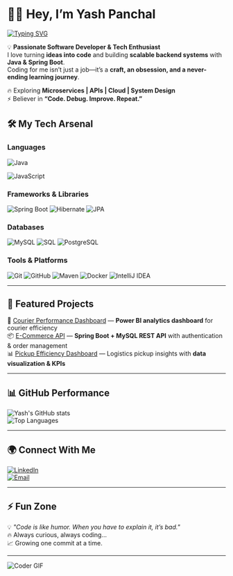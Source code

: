 # 👨‍💻 Hey, I’m Yash Panchal  

[![Typing SVG](https://readme-typing-svg.herokuapp.com?size=24&color=00F700&lines=Java+Developer;Backend+Engineer;Tech+Enthusiast;Problem+Solver;Code+is+Life)](https://git.io/typing-svg)

💡 **Passionate Software Developer & Tech Enthusiast**  
I love turning **ideas into code** and building **scalable backend systems** with **Java & Spring Boot**.  
Coding for me isn’t just a job—it’s a **craft, an obsession, and a never-ending learning journey**.  

🔥 Exploring **Microservices | APIs | Cloud | System Design**  
⚡ Believer in **“Code. Debug. Improve. Repeat.”**  

## 🛠️ My Tech Arsenal  

### **Languages**
![Java](https://img.shields.io/badge/Java-ED8B00?style=for-the-badge&logo=openjdk&logoColor=white)

![JavaScript](https://img.shields.io/badge/JavaScript-F7E01D?style=for-the-badge&logo=javascript&logoColor=black)

### **Frameworks & Libraries**
![Spring Boot](https://img.shields.io/badge/Spring%20Boot-6DB33F?style=for-the-badge&logo=springboot&logoColor=white)
![Hibernate](https://img.shields.io/badge/Hibernate-59666C?style=for-the-badge&logo=hibernate&logoColor=white)
![JPA](https://img.shields.io/badge/JPA-FF6F61?style=for-the-badge&logo=java&logoColor=white)

### **Databases**
![MySQL](https://img.shields.io/badge/MySQL-4479A1?style=for-the-badge&logo=mysql&logoColor=white)
![SQL](https://img.shields.io/badge/SQL-003B57?style=for-the-badge&logo=databricks&logoColor=white)
![PostgreSQL](https://img.shields.io/badge/PostgreSQL-4169E1?style=for-the-badge&logo=postgresql&logoColor=white)

### **Tools & Platforms**
![Git](https://img.shields.io/badge/Git-F05032?style=for-the-badge&logo=git&logoColor=white)
![GitHub](https://img.shields.io/badge/GitHub-181717?style=for-the-badge&logo=github&logoColor=white)
![Maven](https://img.shields.io/badge/Maven-C71A36?style=for-the-badge&logo=apachemaven&logoColor=white)
![Docker](https://img.shields.io/badge/Docker-0db7ed?style=for-the-badge&logo=docker&logoColor=white)
![IntelliJ IDEA](https://img.shields.io/badge/IntelliJ%20IDEA-000000?style=for-the-badge&logo=intellijidea&logoColor=white)

---

## 📂 Featured Projects  

🚀 [Courier Performance Dashboard](#) — **Power BI analytics dashboard** for courier efficiency  
📦 [E-Commerce API](#) — **Spring Boot + MySQL REST API** with authentication & order management  
📊 [Pickup Efficiency Dashboard](#) — Logistics pickup insights with **data visualization & KPIs**  

---

## 📊 GitHub Performance  

![Yash's GitHub stats](https://github-readme-stats.vercel.app/api?username=yashpanchal089&show_icons=true&theme=radical&hide_title=false)  
![Top Languages](https://github-readme-stats.vercel.app/api/top-langs/?username=yashpanchal089&layout=compact&theme=radical)  

---

## 🌍 Connect With Me  

[![LinkedIn](https://img.shields.io/badge/LinkedIn-0077B5?style=for-the-badge&logo=linkedin&logoColor=white)](https://www.linkedin.com/in/panchalyash2000/)  
[![Email](https://img.shields.io/badge/Email-D14836?style=for-the-badge&logo=gmail&logoColor=white)](mailto:panchalyash089@email.com)  

---

## ⚡ Fun Zone  

💡 *"Code is like humor. When you have to explain it, it’s bad."*  
🔥 Always curious, always coding...  
📈 Growing one commit at a time.  

---

![Coder GIF](https://media.giphy.com/media/qgQUggAC3Pfv687qPC/giphy.gif)

